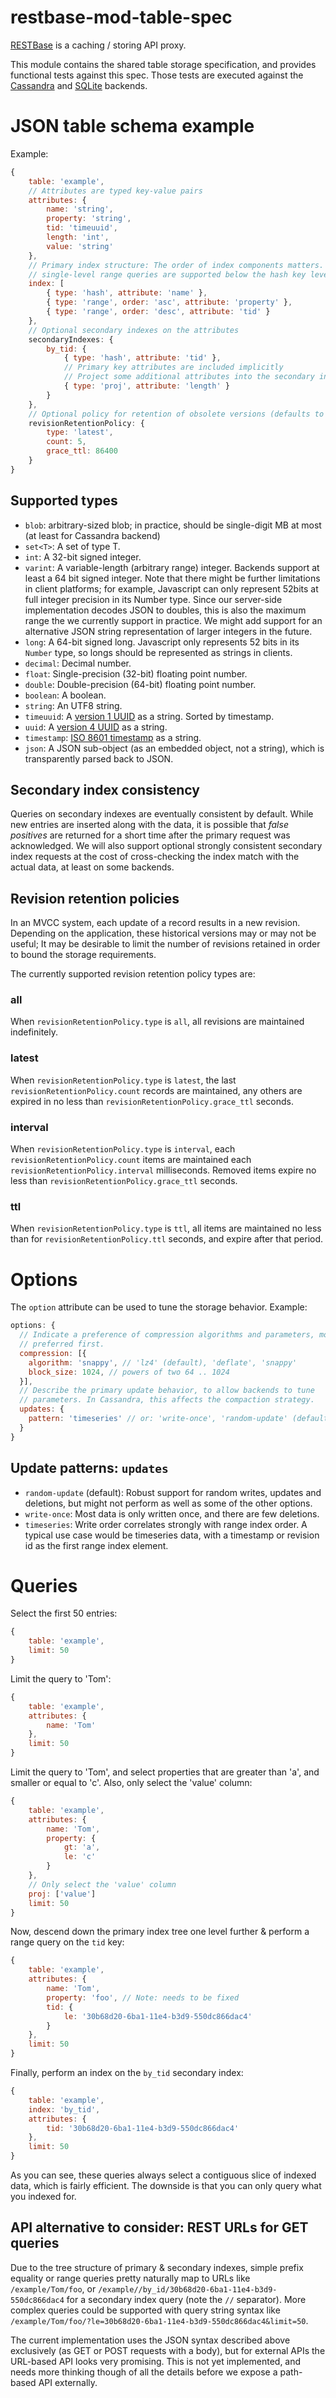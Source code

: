 restbase-mod-table-spec
=======================

[RESTBase](https://github.com/wikimedia/restbase) is a caching / storing API
proxy.

This module contains the shared table storage specification, and provides
functional tests against this spec. Those tests are executed against the
[Cassandra](https://github.com/wikimedia/restbase-mod-table-cassandra) and
[SQLite](https://github.com/wikimedia/restbase-mod-table-sqlite) backends.

# JSON table schema example

Example:
```javascript
{
    table: 'example',
    // Attributes are typed key-value pairs
    attributes: {
        name: 'string',
        property: 'string',
        tid: 'timeuuid',
        length: 'int',
        value: 'string'
    },
    // Primary index structure: The order of index components matters. Simple
    // single-level range queries are supported below the hash key level.
    index: [
        { type: 'hash', attribute: 'name' },
        { type: 'range', order: 'asc', attribute: 'property' },
        { type: 'range', order: 'desc', attribute: 'tid' }
    },
    // Optional secondary indexes on the attributes
    secondaryIndexes: {
        by_tid: {
            { type: 'hash', attribute: 'tid' },
            // Primary key attributes are included implicitly
            // Project some additional attributes into the secondary index
            { type: 'proj', attribute: 'length' }
        }
    },
    // Optional policy for retention of obsolete versions (defaults to type all).
    revisionRetentionPolicy: {
        type: 'latest',
        count: 5,
        grace_ttl: 86400
    }
}
```

## Supported types
- `blob`: arbitrary-sized blob; in practice, should be single-digit MB at most
  (at least for Cassandra backend)
- `set<T>`: A set of type T.
- `int`: A 32-bit signed integer.
- `varint`: A variable-length (arbitrary range) integer. Backends support at
  least a 64 bit signed integer. Note that there might be further limitations
  in client platforms; for example, Javascript can only represent 52bits at
  full integer precision in its Number type. Since our server-side
  implementation decodes JSON to doubles, this is also the maximum range the
  we currently support in practice. We might add support for an alternative
  JSON string representation of larger integers in the future.
- `long`: A 64-bit signed long. Javascript only represents 52 bits in its `Number`
   type, so longs should be represented as strings in clients.
- `decimal`: Decimal number.
- `float`: Single-precision (32-bit) floating point number.
- `double`: Double-precision (64-bit) floating point number.
- `boolean`: A boolean.
- `string`: An UTF8 string.
- `timeuuid`: A [version 1 UUID](https://en.wikipedia.org/wiki/Universally_unique_identifier#Version_1_.28MAC_address_.26_date-time.29) as a string. Sorted by timestamp.
- `uuid`: A [version 4 UUID](https://en.wikipedia.org/wiki/Universally_unique_identifier#Version_4_.28random.29) as a string.
- `timestamp`: [ISO 8601 timestamp](https://en.wikipedia.org/wiki/ISO_8601) as
  a string.
- `json`: A JSON sub-object (as an embedded object, not a string), which is transparently parsed back to JSON.

## Secondary index consistency
Queries on secondary indexes are eventually consistent by default. While new
entries are inserted along with the data, it is possible that *false
positives* are returned for a short time after the primary request was
acknowledged. We will also support optional strongly consistent secondary
index requests at the cost of cross-checking the index match with the actual
data, at least on some backends.

## Revision retention policies
In an MVCC system, each update of a record results in a new revision.
Depending on the application, these historical versions may or may not be
useful; It may be desirable to limit the number of revisions retained in
order to bound the storage requirements.

The currently supported revision retention policy types are:

### all
When `revisionRetentionPolicy.type` is `all`, all revisions are maintained
indefinitely.

### latest
When `revisionRetentionPolicy.type` is `latest`, the last
`revisionRetentionPolicy.count` records are maintained, any others are
expired in no less than `revisionRetentionPolicy.grace_ttl` seconds.

### interval
When `revisionRetentionPolicy.type` is `interval`, each `revisionRetentionPolicy.count`
items are maintained each `revisionRetentionPolicy.interval` milliseconds.
Removed items expire no less than `revisionRetentionPolicy.grace_ttl` seconds.

### ttl
When `revisionRetentionPolicy.type` is `ttl`, all items are maintained no less than for
`revisionRetentionPolicy.ttl` seconds, and expire after that period.


# Options

The `option` attribute can be used to tune the storage behavior. Example:

```javascript
options: {
  // Indicate a preference of compression algorithms and parameters, most
  // preferred first.
  compression: [{
    algorithm: 'snappy', // 'lz4' (default), 'deflate', 'snappy'
    block_size: 1024, // powers of two 64 .. 1024
  }],
  // Describe the primary update behavior, to allow backends to tune
  // parameters. In Cassandra, this affects the compaction strategy.
  updates: {
    pattern: 'timeseries' // or: 'write-once', 'random-update' (default)
  }
}
```

## Update patterns: `updates`

- `random-update` (default): Robust support for random writes, updates and deletions,
    but might not perform as well as some of the other options.
- `write-once`: Most data is only written once, and there are few deletions.
- `timeseries`: Write order correlates strongly with range index order. A
    typical use case would be timeseries data, with a timestamp or revision id
    as the first range index element.

# Queries
Select the first 50 entries:

```javascript
{
    table: 'example',
    limit: 50
}
```

Limit the query to 'Tom':
```javascript
{
    table: 'example',
    attributes: {
        name: 'Tom'
    },
    limit: 50
}
```

Limit the query to 'Tom', and select properties that are greater than 'a', and
smaller or equal to 'c'. Also, only select the 'value' column:
```javascript
{
    table: 'example',
    attributes: {
        name: 'Tom',
        property: {
            gt: 'a',
            le: 'c'
        }
    },
    // Only select the 'value' column
    proj: ['value']
    limit: 50
}
```

Now, descend down the primary index tree one level further & perform a
range query on the `tid` key:
```javascript
{
    table: 'example',
    attributes: {
        name: 'Tom',
        property: 'foo', // Note: needs to be fixed
        tid: {
            le: '30b68d20-6ba1-11e4-b3d9-550dc866dac4'
        }
    },
    limit: 50
}
```

Finally, perform an index on the `by_tid` secondary index:
```javascript
{
    table: 'example',
    index: 'by_tid',
    attributes: {
        tid: '30b68d20-6ba1-11e4-b3d9-550dc866dac4'
    },
    limit: 50
}
```

As you can see, these queries always select a contiguous slice of indexed
data, which is fairly efficient. The downside is that you can only query what
you indexed for.


## API alternative to consider: REST URLs for GET queries
Due to the tree structure of primary & secondary indexes, simple prefix
equality or range queries pretty naturally map to URLs like
`/example/Tom/foo`, or `/example//by_id/30b68d20-6ba1-11e4-b3d9-550dc866dac4`
for a secondary index query (note the `//` separator). More complex queries
could be supported with query string syntax like
`/example/Tom/foo/?le=30b68d20-6ba1-11e4-b3d9-550dc866dac4&limit=50`.

The current implementation uses the JSON syntax described above exclusively
(as GET or POST requests with a body), but for external APIs the URL-based API
looks very promising. This is not yet implemented, and needs more thinking
though of all the details before we expose a path-based API externally.
